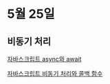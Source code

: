 # 5월 25일

## 비동기 처리

[자바스크립트 async와 await](https://joshua1988.github.io/web-development/javascript/js-async-await/)

[자바스크립트 비동기 처리와 콜백 함수](https://joshua1988.github.io/web-development/javascript/javascript-asynchronous-operation/)
